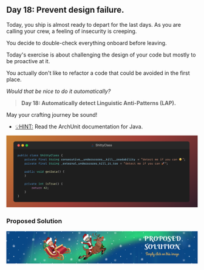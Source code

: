 ## Day 18: Prevent design failure.

Today, you ship is almost ready to depart for the last days.
As you are calling your crew, a feeling of insecurity is creeping.

You decide to double-check everything onboard before leaving.

Today's exercise is about challenging the design of your code but
mostly to be proactive at it.

You actually don't like to refactor a code that
could be avoided in the first place.

_Would that be nice to do it automatically?_

> **Day 18: Automatically detect Linguistic Anti-Patterns (LAP).**

May your crafting journey be sound!

- <u>💡HINT:</u> Read the ArchUnit documentation for Java.

![snippet of the day](snippet.png)

### Proposed Solution
[![Proposed Solution Guide](../../img/proposed-solution.png)](solution/step-by-step.md)